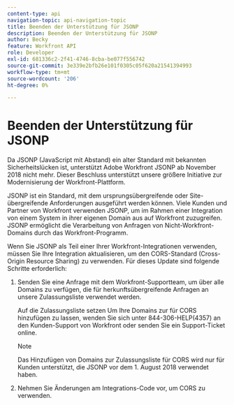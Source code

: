 ```yaml
---
content-type: api
navigation-topic: api-navigation-topic
title: Beenden der Unterstützung für JSONP
description: Beenden der Unterstützung für JSONP
author: Becky
feature: Workfront API
role: Developer
exl-id: 681336c2-2f41-4746-8cba-be077f556742
source-git-commit: 3e339e2bfb26e101f0305c05f620a21541394993
workflow-type: tm+mt
source-wordcount: '206'
ht-degree: 0%

---
```


# Beenden der Unterstützung für JSONP

Da JSONP (JavaScript mit Abstand) ein alter Standard mit bekannten Sicherheitslücken ist, unterstützt Adobe Workfront JSONP ab November 2018 nicht mehr. Dieser Beschluss unterstützt unsere größere Initiative zur Modernisierung der Workfront-Plattform.

JSONP ist ein Standard, mit dem ursprungsübergreifende oder Site-übergreifende Anforderungen ausgeführt werden können. Viele Kunden und Partner von Workfront verwenden JSONP, um im Rahmen einer Integration von einem System in ihrer eigenen Domain aus auf Workfront zuzugreifen. JSONP ermöglicht die Verarbeitung von Anfragen von Nicht-Workfront-Domains durch das Workfront-Programm.

Wenn Sie JSONP als Teil einer Ihrer Workfront-Integrationen verwenden, müssen Sie Ihre Integration aktualisieren, um den CORS-Standard (Cross-Origin Resource Sharing) zu verwenden. Für dieses Update sind folgende Schritte erforderlich:

1. Senden Sie eine Anfrage mit dem Workfront-Supportteam, um über alle Domains zu verfügen, die für herkunftsübergreifende Anfragen an unsere Zulassungsliste verwendet werden.

   Auf die Zulassungsliste setzen Um Ihre Domains zur für CORS hinzufügen zu lassen, wenden Sie sich unter 844-306-HELP(4357) an den Kunden-Support von Workfront oder senden Sie ein Support-Ticket online.

   >[!NOTE]
   >
   >Das Hinzufügen von Domains zur Zulassungsliste für CORS wird nur für Kunden unterstützt, die JSONP vor dem 1. August 2018 verwendet haben.


1. Nehmen Sie Änderungen am Integrations-Code vor, um CORS zu verwenden.
